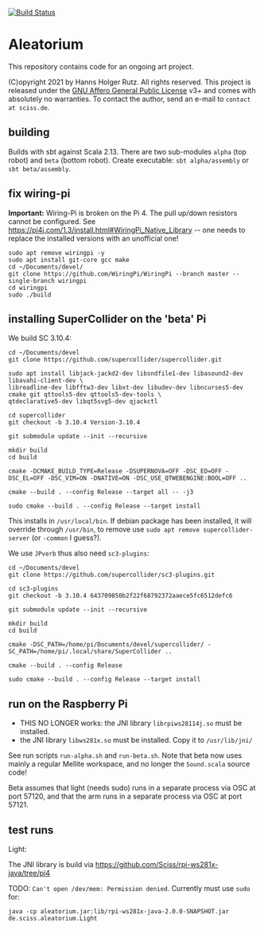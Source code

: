 [![Build Status](https://github.com/Sciss/Aleatorium/workflows/Scala%20CI/badge.svg?branch=main)](https://github.com/Sciss/Aleatorium/actions?query=workflow%3A%22Scala+CI%22)

# Aleatorium

This repository contains code for an ongoing art project.

(C)opyright 2021 by Hanns Holger Rutz. All rights reserved. This project is released under the
[GNU Affero General Public License](https://github.comt/Sciss/Aleatorium/blob/main/LICENSE) v3+ and
comes with absolutely no warranties.
To contact the author, send an e-mail to `contact at sciss.de`.

## building

Builds with sbt against Scala 2.13. There are two sub-modules `alpha` (top robot) and `beta` (bottom robot). 
Create executable: `sbt alpha/assembly` or `sbt beta/assembly`.

## fix wiring-pi

__Important:__ Wiring-Pi is broken on the Pi 4. The pull up/down resistors cannot be configured.
See https://pi4j.com/1.3/install.html#WiringPi_Native_Library -- one needs to replace the installed versions
with an unofficial one!

    sudo apt remove wiringpi -y
    sudo apt install git-core gcc make
    cd ~/Documents/devel/
    git clone https://github.com/WiringPi/WiringPi --branch master --single-branch wiringpi
    cd wiringpi
    sudo ./build

## installing SuperCollider on the 'beta' Pi

We build SC 3.10.4:

```
cd ~/Documents/devel
git clone https://github.com/supercollider/supercollider.git

sudo apt install libjack-jackd2-dev libsndfile1-dev libasound2-dev libavahi-client-dev \
libreadline-dev libfftw3-dev libxt-dev libudev-dev libncurses5-dev cmake git qttools5-dev qttools5-dev-tools \
qtdeclarative5-dev libqt5svg5-dev qjackctl

cd supercollider
git checkout -b 3.10.4 Version-3.10.4

git submodule update --init --recursive

mkdir build
cd build

cmake -DCMAKE_BUILD_TYPE=Release -DSUPERNOVA=OFF -DSC_ED=OFF -DSC_EL=OFF -DSC_VIM=ON -DNATIVE=ON -DSC_USE_QTWEBENGINE:BOOL=OFF ..

cmake --build . --config Release --target all -- -j3

sudo cmake --build . --config Release --target install
```

This installs in `/usr/local/bin`. If debian package has been installed, it will override through `/usr/bin`,
to remove use `sudo apt remove supercollider-server` (or `-common` I guess?).

We use `JPverb` thus also need `sc3-plugins`:

```
cd ~/Documents/devel
git clone https://github.com/supercollider/sc3-plugins.git

cd sc3-plugins
git checkout -b 3.10.4 643709850b2f22f68792372aaece5fc6512defc6

git submodule update --init --recursive

mkdir build
cd build

cmake -DSC_PATH=/home/pi/Documents/devel/supercollider/ -SC_PATH=/home/pi/.local/share/SuperCollider ..

cmake --build . --config Release

sudo cmake --build . --config Release --target install

```

## run on the Raspberry Pi

- THIS NO LONGER works: the JNI library `librpiws28114j.so` must be installed.
- the JNI library `libws281x.so` must be installed. Copy it to `/usr/lib/jni/`

See run scripts `run-alpha.sh` and `run-beta.sh`. Note that beta now uses mainly a regular
Mellite workspace, and no longer the `Sound.scala` source code!

Beta assumes that light (needs sudo) runs in a separate process via OSC at port 57120,
and that the arm runs in a separate process via OSC at port 57121.

## test runs

Light:

The JNI library is build via https://github.com/Sciss/rpi-ws281x-java/tree/pi4

TODO: `Can't open /dev/mem: Permission denied`. Currently must use `sudo` for:

    java -cp aleatorium.jar:lib/rpi-ws281x-java-2.0.0-SNAPSHOT.jar de.sciss.aleatorium.Light
